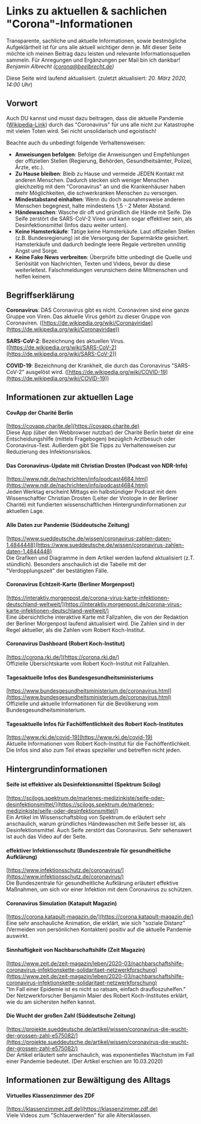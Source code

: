 # Links zu aktuellen & sachlichen "Corona"-Informationen

Transparente, sachliche und aktuelle Informationen, sowie bestmögliche Aufgeklärtheit ist für uns alle aktuell wichtiger denn je. Mit dieser Seite möchte ich meinen Beitrag dazu leisten und relevante Informationsquellen sammeln. Für Anregungen und Ergänzungen per Mail bin ich dankbar!  
*Benjamin Albrecht (corona@beelbrecht.de)*

Diese Seite wird laufend aktualisiert. (zuletzt aktualisiert: *20. März 2020, 14:00 Uhr*)

## Vorwort

Auch DU kannst und musst dazu beitragen, dass die aktuelle Pandemie ([Wikipedia-Link](https://de.wikipedia.org/wiki/Pandemie)) durch das "Coronavirus" für uns alle nicht zur Katastrophe mit vielen Toten wird. Sei nicht unsolidarisch und egoistisch!

Beachte auch du unbedingt folgende Verhaltensweisen:

- **Anweisungen befolgen**: Befolge die Anweisungen und Empfehlungen der offiziellen Stellen (Regierung, Behörden, Gesundheitsämter, Polizei, Ärzte, etc.).
- **Zu Hause bleiben**: Bleib zu Hause und vermeide JEDEN Kontakt mit anderen Menschen. Dadurch stecken sich weniger Menschen gleichzeitig mit dem "Coronavirus" an und die Krankenhäuser haben mehr Möglichkeiten, die schwerkranken Menschen zu versorgen.
- **Mindestabstand einhalten**: Wenn du doch ausnahmsweise anderen Menschen begegnest, halte mindestens 1,5 - 2 Meter Abstand.
- **Händewaschen**: Wasche dir oft und gründlich die Hände mit Seife. Die Seife zerstört die SARS-CoV-2 Viren und kann sogar effektiver sein, als Desinfektionsmittel (Infos dazu weiter unten).
- **Keine Hamsterkäufe**: Tätige keine Hamsterkäufe. Laut offiziellen Stellen (z.B. Bundesregierung) ist die Versorgung der Supermärkte gesichert. Hamsterkäufe und dadurch bedingte leere Regale verbreiten unnötig Angst und Sorge.
- **Keine Fake News verbreiten**: Überprüfe bitte unbedingt die Quelle und Seriösität von Nachrichten, Texten und Videos, bevor du diese weiterleitest. Falschmeldungen verunsichern deine Mitmenschen und helfen keinem.

## Begriffserklärung

**Coronavirus**: DAS Coronavirus gibt es nicht. Coronaviren sind eine ganze Gruppe von Viren. Das aktuelle Virus gehört zu dieser Gruppe von Coronaviren. ([https://de.wikipedia.org/wiki/Coronaviridae](https://de.wikipedia.org/wiki/Coronaviridae))

**SARS-CoV-2**: Bezeichnung des aktuellen Virus. ([https://de.wikipedia.org/wiki/SARS-CoV-2](https://de.wikipedia.org/wiki/SARS-CoV-2))

**COVID-19**: Bezeichnung der Krankheit, die durch das Coronavirus "SARS-CoV-2" ausgelöst wird. ([https://de.wikipedia.org/wiki/COVID-19](https://de.wikipedia.org/wiki/COVID-19))

## Informationen zur aktuellen Lage

#### CovApp der Charité Berlin
[https://covapp.charite.de](https://covapp.charite.de)  
Diese App (über den Webbrowser nutzbar) der Charité Berlin bietet dir eine Entscheidungshilfe (mittels Fragebogen) bezüglich Arztbesuch oder Coronavirus-Test. Außerdem gibt Sie Tipps zu Verhaltensweisen zur Reduzierung des Infektionsrisikos.

#### Das Coronavirus-Update mit Christian Drosten (Podcast von NDR-Info)
[https://www.ndr.de/nachrichten/info/podcast4684.html](https://www.ndr.de/nachrichten/info/podcast4684.html)  
Jeden Werktag erscheint Mittags ein halbstündiger Podcast mit dem Wissenschaftler Christian Drosten (Leiter der Virologie in der Berliner Charité) mit fundierten wissenschaftlichen Hintergrundinformationen zur aktuellen Lage.

#### Alle Daten zur Pandemie (Süddeutsche Zeitung)
[https://www.sueddeutsche.de/wissen/coronavirus-zahlen-daten-1.4844448](https://www.sueddeutsche.de/wissen/coronavirus-zahlen-daten-1.4844448)  
Die Grafiken und Diagramme in dem Artikel werden laufend aktualisiert (z.T. stündlich). Besonders anschaulich ist die Tabelle mit der "Verdopplungszeit" der bestätigten Fälle.

#### Coronavirus Echtzeit-Karte (Berliner Morgenpost)
[https://interaktiv.morgenpost.de/corona-virus-karte-infektionen-deutschland-weltweit/](https://interaktiv.morgenpost.de/corona-virus-karte-infektionen-deutschland-weltweit/)  
Eine übersichtliche interaktive Karte mit Fallzahlen, die von der Redaktion der Berliner Morgenpost laufend aktualisiert wird. Die Zahlen sind in der Regel aktueller, als die Zahlen vom Robert Koch-Institut.

#### Coronavirus Dashboard (Robert Koch-Institut)
[https://corona.rki.de/](https://corona.rki.de/)  
Offizielle Übersichtskarte vom Robert Koch-Institut mit Fallzahlen.

#### Tagesaktuelle Infos des Bundesgesundheitsministeriums
[https://www.bundesgesundheitsministerium.de/coronavirus.html](https://www.bundesgesundheitsministerium.de/coronavirus.html)  
Offizielle und aktuelle Informationen für die Bevölkerung vom Bundesgesundheitsministerium.

#### Tagesaktuelle Infos für Fachöffentlichkeit des Robert Koch-Institutes
[https://www.rki.de/covid-19](https://www.rki.de/covid-19)  
Aktuelle Informationen vom Robert Koch-Institut für die Fachöffentlichkeit. Die Infos sind also zum Teil etwas spezieller und betreffen nicht jeden.

## Hintergrundinformationen

#### Seife ist effektiver als Desinfektionsmittel (Spektrum Scilog)
[https://scilogs.spektrum.de/marlenes-medizinkiste/seife-oder-desinfektionsmittel/](https://scilogs.spektrum.de/marlenes-medizinkiste/seife-oder-desinfektionsmittel/)  
Ein Artikel im Wissenschaftsblog von Spektrum.de erläutert sehr anschaulich, warum gründliches Händewaschen mit Seife besser ist, als Desinfektionsmittel. Auch Seife zerstört das Coronavirus. Sehr sehenswert ist auch das Video auf der Seite.

#### effektiver Infektionsschutz (Bundeszentrale für gesundheitliche Aufklärung)
[https://www.infektionsschutz.de/coronavirus/](https://www.infektionsschutz.de/coronavirus/)  
Die Bundeszentrale für gesundheitliche Aufklärung erläutert effektive Maßnahmen, um sich vor einer Infektion mit dem Coronavirus zu schützen.

#### Coronavirus Simulation (Katapult Magazin)
[https://corona.katapult-magazin.de/](https://corona.katapult-magazin.de/)  
Eine sehr anschauliche Animation, die erklärt, wie sich "soziale Distanz" (Vermeiden von persönlichen Kontakten) positiv auf die aktuelle Pandemie auswirkt.

#### Sinnhaftigkeit von Nachbarschaftshilfe (Zeit Magazin)
[https://www.zeit.de/zeit-magazin/leben/2020-03/nachbarschaftshilfe-coronavirus-infektionskette-solidaritaet-netzwerkforschung](https://www.zeit.de/zeit-magazin/leben/2020-03/nachbarschaftshilfe-coronavirus-infektionskette-solidaritaet-netzwerkforschung)  
"Im Fall einer Epidemie ist es nicht so ratsam, einfach draufloszuhelfen." Der Netzwerkforscher Benjamin Maier des Robert Koch-Institutes erklärt, wie du am sichersten helfen kannst.

#### Die Wucht der großen Zahl (Süddeutsche Zeitung)
[https://projekte.sueddeutsche.de/artikel/wissen/coronavirus-die-wucht-der-grossen-zahl-e575082/](https://projekte.sueddeutsche.de/artikel/wissen/coronavirus-die-wucht-der-grossen-zahl-e575082/)  
Der Artikel erläutert sehr anschaulich, was exponentielles Wachstum im Fall einer Pandemie bedeutet. (Der Artikel erschien am 10.03.2020)

## Informationen zur Bewältigung des Alltags

#### Virtuelles Klassenzimmer des ZDF
[https://klassenzimmer.zdf.de](https://klassenzimmer.zdf.de)  
Viele Videos zum "Schlauerwerden" für alle Altersklassen.